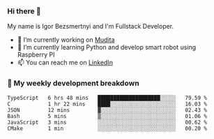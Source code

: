 ### Hi there 👋

My name is Igor Bezsmertnyi and I'm Fullstack Developer.

- 🔭 I’m currently working on [Mudita](https://mudita.com/)
- 🌱 I’m currently learning Python and develop smart robot using Raspberry PI
- 📫 You can reach me on [LinkedIn](https://www.linkedin.com/in/igor-bezsmertnyi-529522114/)

### 🧮 My weekly development breakdown
<!--START_SECTION:waka-->

```text
TypeScript   6 hrs 48 mins   ████████████████████░░░░░   79.59 %
C            1 hr 22 mins    ████░░░░░░░░░░░░░░░░░░░░░   16.03 %
JSON         12 mins         ▓░░░░░░░░░░░░░░░░░░░░░░░░   02.43 %
Bash         5 mins          ▒░░░░░░░░░░░░░░░░░░░░░░░░   01.06 %
JavaScript   3 mins          ░░░░░░░░░░░░░░░░░░░░░░░░░   00.62 %
CMake        1 min           ░░░░░░░░░░░░░░░░░░░░░░░░░   00.20 %
```

<!--END_SECTION:waka-->

<!--
**igorbezsmertnyi/igorbezsmertnyi** is a ✨ _special_ ✨ repository because its `README.md` (this file) appears on your GitHub profile.

Here are some ideas to get you started:

- 🔭 I’m currently working on ...
- 🌱 I’m currently learning ...
- 👯 I’m looking to collaborate on ...
- 🤔 I’m looking for help with ...
- 💬 Ask me about ...
- 📫 How to reach me: ...
- 😄 Pronouns: ...
- ⚡ Fun fact: ...
-->
